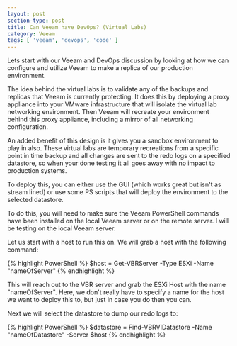 ```yaml
---
layout: post
section-type: post
title: Can Veeam have DevOps? (Virtual Labs)
category: Veeam
tags: [ 'veeam', 'devops', 'code' ]
---
```


Lets start with our Veeam and DevOps discussion by looking at how we can configure and utilize Veeam to make a replica of our production environment.

The idea behind the virtual labs is to validate any of the backups and replicas that Veeam is currently protecting. It does this by deploying a proxy appliance into your VMware infrastructure that will isolate the virtual lab networking environment. Then Veeam will recreate your environment behind this proxy appliance, including a mirror of all networking configuration.

An added benefit of this design is it gives you a sandbox environment to play in also. These virtual labs are temporary recreations from a specific point in time backup and all changes are sent to the redo logs on a specified datastore, so when your done testing it all goes away with no impact to production systems.

To deploy this, you can either use the GUI (which works great but isn't as stream lined) or use some PS scripts that will deploy the environment to the selected datastore.

To do this, you will need to make sure the Veeam PowerShell commands have been installed on the local Veeam server or on the remote server. I will be testing on the local Veeam server.

Let us start with a host to run this on. We will grab a host with the following command:

{% highlight PowerShell %}
$host = Get-VBRServer -Type ESXi -Name "nameOfServer"
{% endhighlight %}

This will reach out to the VBR server and grab the ESXi Host with the name "nameOfServer". Here, we don't really have to specify a name for the host we want to deploy this to, but just in case you do then you can.

Next we will select the datastore to dump our redo logs to:

{% highlight PowerShell %}
$datastore = Find-VBRVIDatastore -Name "nameOfDatastore" -Server $host
{% endhighlight %}
